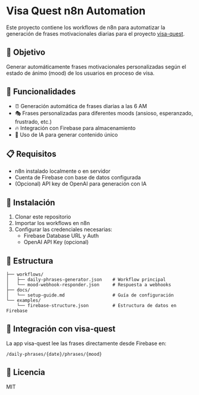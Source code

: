 # Visa Quest n8n Automation

Este proyecto contiene los workflows de n8n para automatizar la generación de frases motivacionales diarias para el proyecto [visa-quest](https://github.com/sofiaqsy/visa-quest).

## 🎯 Objetivo

Generar automáticamente frases motivacionales personalizadas según el estado de ánimo (mood) de los usuarios en proceso de visa.

## 🔧 Funcionalidades

- ⏰ Generación automática de frases diarias a las 6 AM
- 🎭 Frases personalizadas para diferentes moods (ansioso, esperanzado, frustrado, etc.)
- 🔥 Integración con Firebase para almacenamiento
- 🤖 Uso de IA para generar contenido único

## 📋 Requisitos

- n8n instalado localmente o en servidor
- Cuenta de Firebase con base de datos configurada
- (Opcional) API key de OpenAI para generación con IA

## 🚀 Instalación

1. Clonar este repositorio
2. Importar los workflows en n8n
3. Configurar las credenciales necesarias:
   - Firebase Database URL y Auth
   - OpenAI API Key (opcional)

## 📂 Estructura

```
├── workflows/
│   ├── daily-phrases-generator.json    # Workflow principal
│   └── mood-webhook-responder.json     # Respuesta a webhooks
├── docs/
│   └── setup-guide.md                  # Guía de configuración
└── examples/
    └── firebase-structure.json         # Estructura de datos en Firebase
```

## 🔗 Integración con visa-quest

La app visa-quest lee las frases directamente desde Firebase en:
```
/daily-phrases/{date}/phrases/{mood}
```

## 📝 Licencia

MIT